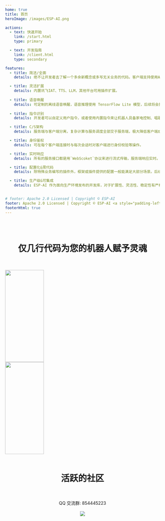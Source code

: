 ```yaml
---
home: true
title: 首页  
heroImage: /images/ESP-AI.png

actions:
  - text: 快速开始
    link: /start.html
    type: primary

  - text: 开发指南
    link: /client.html
    type: secondary

features:
  - title: 简洁/全面
    details: 绝不让开发者去了解一个多余新概念或多写无关业务的代码。客户端支持使用Ardunio、IDF(实现中)、PlatformIO等开发环境。

  - title: 灵活扩展
    details: 内置讯飞IAT、TTS、LLM，其他平台可用插件扩展。
  
  - title: 语音唤醒
    details: 可定制的离线语音唤醒，语音推理使用 TensorFlow Lite 模型，后续将会推出在线唤醒词生成服务。
 
  - title: 指令识别
    details: 开发者可以自定义用户指令，或者使用内置指令来让机器人具备家电控制、唱歌等功能

  - title: C/S架构
    details: 服务端与客户端分离，复杂计算与服务调度全部交于服务端，极大降低客户端成本，并可同时为N个客户端提供服务。

  - title: 身份鉴权
    details: 可在每个客户端连接时与每次会话时对客户端进行身份校验等操作。

  - title: 实时响应
    details: 所有的服务接口都是用`WebScoket`协议来进行流式传输，服务端响应实时。LLM 推理出的每一个字都能实时响应给用户。

  - title: 配置化&零代码
    details: 除特殊业务编写的插件外，框架或插件提供的配置一般能满足大部分场景。后续会提供配置生成服务，将会完全零代码。

  - title: 生产级&可集成
    details: ESP-AI 作为面向生产环境发布的开发库，对于扩展性、灵活性、稳定性有严格要求。并且可以很方便集成到现有项目。

 
# footer: Apache 2.0 Licensed | Copyright © ESP-AI 
footer: Apache 2.0 Licensed | Copyright © ESP-AI <a style="padding-left:12px"  href="https://beian.miit.gov.cn/" target="_blank">黔ICP备2024030115号-2</a> 
footerHtml: true
--- 
```



<br/>
<br/>
<h1><center>仅几行代码为您的机器人赋予灵魂</center></h1>
<br/>
<br/>
<img src="/images/nodejs.png" width="50%" height="300px" />
<img src="/images/arduino.png" width="50%"  height="300px"/>



<br/>
<br/>
<h1><center>活跃的社区</center></h1>
<br/>
<br/>

<center>
QQ 交流群: 854445223 
</center> 
<br/>
<center>
<img src="/images/qq-grounp.png" />
</center> 
 
<!-- <div align="center">
  <a href="https://beian.miit.gov.cn/" target="_blank">黔ICP备2024030115号-2</a>
</div> -->